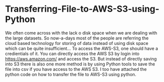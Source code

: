 # Transferring-File-to-AWS-S3-using-Python
We often come across with the lack o disk space when we are dealing with the large datasets. So now-a-days most of the people are referring the
cloud based technology for storing of data instead of using disk space which can be quite insufficient... 
To access the AWS-S3, one should have a credientials of it.
You can directly access the AWS S3 by login into https://aws.amazon.com/ and access the S3.
But instead of directly saving into S3 there is also one more method is by using Python tools to save the file into csv if you have access to the AWS S3.
I too have attached the python code on how to transfer the file to AWS-S3 using python.
